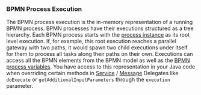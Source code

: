 ### BPMN Process Execution

The BPMN process execution is the in-memory representation of a running BPMN process. BPMN processes have their 
executions structured as a tree hierarchy. Each BPMN process 
starts with the [process instance](https://docs.camunda.org/manual/7.20/user-guide/process-engine/process-engine-concepts/#process-instances)
as its root level execution. If, for example, this root execution reaches a parallel gateway with two paths, it would spawn two child executions 
under itself for them to process all tasks along their paths on their own.
Executions can access all the BPMN elements from the BPMN model as well as the [BPMN process variables](../../concepts/dsf/bpmn-process-variables.md).
You have access to this representation in your Java code when overriding certain methods in [Service](../../concepts/dsf/service-delegates.md) / [Message](../../concepts/dsf/message-delegates.md) Delegates
like `doExecute` or `getAdditionalInputParameters` through the `execution` parameter.